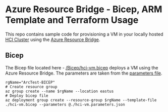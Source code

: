 # Azure Resource Bridge - Bicep, ARM Template and Terraform Usage

This repo contains sample code for provisioning a VM in your locally hosted [HCI Cluster](https://azure.microsoft.com/en-au/products/azure-stack/hci/) using the [Azure Resource Bridge](https://learn.microsoft.com/en-us/azure/azure-arc/resource-bridge/overview). 

## Bicep

The Bicep file located here - [/Bicep/hci-vm.bicep](Bicep/hci-vm.bicep) deploys a VM using the Azure Resource Bridge. The parameters are taken from the [parameters file](Bicep/hci-vm.parameters.json). 


```
rgName="ArcTest-BICEP"
# Create resource group
az group create --name $rgName --location eastus
# Deploy bicep file
az deployment group create --resource-group $rgName --template-file ./hci-vm.bicep --parameters @./hci-vm.parameters.json
```

